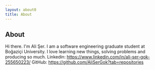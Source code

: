 ```yaml
---
layout: about0
title: About
---
```


## About

Hi there. I'm Ali Şer. I am a software engineering graduate student at Boğaziçi University. I love learning new things, solving problems and producing so much.
Linkedin: https://www.linkedin.com/in/ali-ser-gok-255650223/
GitHub: https://github.com/AliSerGok?tab=repositories
